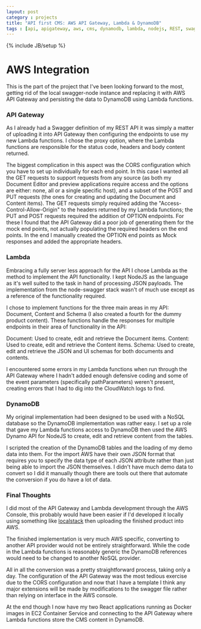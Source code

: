 ```yaml
---
layout: post
category : projects
title: "API first CMS: AWS API Gateway, Lambda & DynamoDB"
tags : [api, apigateway, aws, cms, dynamodb, lambda, nodejs, REST, swagger]
---
```

{% include JB/setup %}

# AWS Integration

This is the part of the project that I've been looking forward to the most, getting rid of the local swagger-node instance and replacing it with AWS API Gateway and persisting the data to DynamoDB using Lambda functions.

### API Gateway

As I already had a Swagger definition of my REST API it was simply a matter of uploading it into API Gateway then configuring the endpoints to use my new Lambda functions. I chose the proxy option, where the Lambda functions are responsible for the status code, headers and body content returned.

The biggest complication in this aspect was the CORS configuration which you have to set up individually for each end point. In this case I wanted all the GET requests to support requests from any source (as both my Document Editor and preview applications require access and the options are either: none, all or a single specific host), and a subset of the POST and PUT requests (the ones for creating and updating the Document and Content items). The GET requests simply required adding the "Access-Control-Allow-Origin" to the headers returned by my Lambda functions; the PUT and POST requests required the addition of OPTION endpoints. For these I found that the API Gateway did a poor job of generating them for the mock end points, not actually populating the required headers on the end points. In the end I manually created the OPTION end points as Mock responses and added the appropriate headers.

### Lambda

Embracing a fully server less approach for the API I chose Lambda as the method to implement the API functionality. I kept NodeJS as the language as it's well suited to the task in hand of processing JSON payloads. The implementation from the node-swagger stack wasn't of much use except as a reference of the functionality required.

I chose to implement functions for the three main areas in my API: Document, Content and Schema (I also created a fourth for the dummy product content). These functions handle the responses for multiple endpoints in their area of functionality in the API:

Document: Used to create, edit and retrieve the Document items.
Content: Used to create, edit and retrieve the Content items.
Schema: Used to create, edit and retrieve the JSON and UI schemas for both documents and contents.

I encountered some errors in my Lambda functions when run through the API Gateway where I hadn't added enough defensive coding and some of the event parameters (specifically pathParameters) weren't present, creating errors that I had to dig into the CloudWatch logs to find.

### DynamoDB

My original implementation had been designed to be used with a NoSQL database so the DynamoDB implementation was rather easy. I set up a role that gave my Lambda functions access to DynamoDB then used the AWS Dynamo API for NodeJS to create, edit and retrieve content from the tables.

I scripted the creation of the DynamoDB tables and the loading of my demo data into them. For the import AWS have their own JSON format that requires you to specify the data type of each JSON attribute rather than just being able to import the JSON themselves. I didn't have much demo data to convert so I did it manually though there are tools out there that automate the conversion if you do have a lot of data.

### Final Thoughts

I did most of the API Gateway and Lambda development through the AWS Console, this probably would have been easier if I'd developed it locally using something like [localstack](https://github.com/atlassian/localstack) then uploading the finished product into AWS.

The finished implementation is very much AWS specific, converting to another API provider would not be entirely straightforward. While the code in the Lambda functions is reasonably generic the DynamoDB references would need to be changed to another NoSQL provider.

All in all the conversion was a pretty straightforward process, taking only a day. The configuration of the API Gateway was the most tedious exercise due to the CORS configuration and now that I have a template I think any major extensions will be made by modifications to the swagger file rather than relying on interface in the AWS console.

At the end though I now have my two React applications running as Docker images in EC2 Container Service and connecting to the API Gateway where Lambda functions store the CMS content in DynamoDB.
